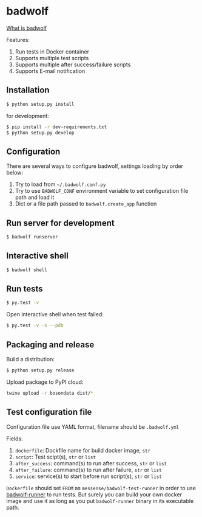# badwolf

[What is badwolf](https://en.wikipedia.org/wiki/Bad_Wolf)

Features:

1. Run tests in Docker container
2. Supports multiple test scripts
3. Supports multiple after success/failure scripts
4. Supports E-mail notification

## Installation

```bash
$ python setup.py install
```

for development:

```bash
$ pip install -r dev-requirements.txt
$ python setup.py develop
```

## Configuration

There are several ways to configure badwolf, settings loading by order below:

1. Try to load from ``~/.badwolf.conf.py``
2. Try to use ``BADWOLF_CONF`` environment variable to set configuration file path and load it
3. Dict or a file path passed to ``badwolf.create_app`` function

## Run server for development

```bash
$ badwolf runserver
```

## Interactive shell

```bash
$ badwolf shell
```

## Run tests

```bash
$ py.test -v
```

Open interactive shell when test failed:

```bash
$ py.test -v -s --pdb
```

## Packaging and release

Build a distribution:

```bash
$ python setup.py release
```

Upload package to PyPI cloud:

```bash
twine upload -r bosondata dist/*
```

## Test configuration file

Configuration file use YAML format, filename should be ``.badwolf.yml``

Fields:

1. ``dockerfile``: Dockfile name for build docker image, ``str``
2. ``script``: Test scipt(s), ``str`` or ``list``
3. ``after_success``: command(s) to run after success, ``str`` or ``list``
4. ``after_failure``: command(s) to run after failure, ``str`` or ``list``
5. ``service``: service(s) to start before run script(s), ``str`` or ``list``

``Dockerfile`` should set ``FROM`` as ``messense/badwolf-test-runner`` in order to use [badwolf-runner](https://bitbucket.org/deepanalyzer/badwolf-runner/overview) to run tests.
But surely you can build your own docker image and use it as long as you put ``badwolf-runner`` binary in its executable path.
